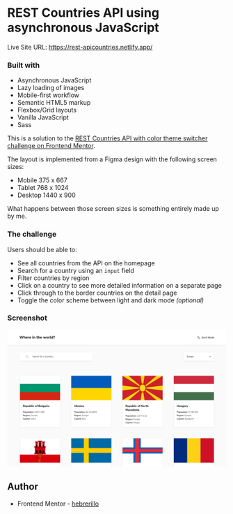 # REST Countries API using asynchronous JavaScript

Live Site URL: https://rest-apicountries.netlify.app/

### Built with

- Asynchronous JavaScript
- Lazy loading of images
- Mobile-first workflow
- Semantic HTML5 markup
- Flexbox/Grid layouts
- Vanilla JavaScript
- Sass

This is a solution to the [REST Countries API with color theme switcher challenge on Frontend Mentor](https://www.frontendmentor.io/challenges/rest-countries-api-with-color-theme-switcher-5cacc469fec04111f7b848ca). 

The layout is implemented from a Figma design with the following screen sizes:
- Mobile 375 x 667
- Tablet 768 x 1024
- Desktop 1440 x 900

What happens between those screen sizes is something entirely made up by me.


### The challenge

Users should be able to:

- See all countries from the API on the homepage
- Search for a country using an `input` field
- Filter countries by region
- Click on a country to see more detailed information on a separate page
- Click through to the border countries on the detail page
- Toggle the color scheme between light and dark mode *(optional)*

### Screenshot

![](./screenshot.png)

## Author

- Frontend Mentor - [hebrerillo](https://www.frontendmentor.io/profile/hebrerillo)


